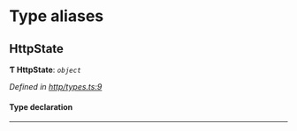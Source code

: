 

# Type aliases

<a id="httpstate"></a>

##  HttpState

**Ƭ HttpState**: *`object`*

*Defined in [http/types.ts:9](https://github.com/polkadot-js/api/blob/97032e7/packages/rpc-provider/src/http/types.ts#L9)*

#### Type declaration

___

